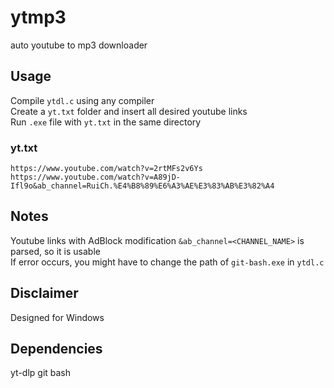 # ytmp3
auto youtube to mp3 downloader

## Usage  
Compile `ytdl.c` using any compiler  
Create a `yt.txt` folder and insert all desired youtube links  
Run `.exe` file with `yt.txt` in the same directory  
### yt.txt
```
https://www.youtube.com/watch?v=2rtMFs2v6Ys
https://www.youtube.com/watch?v=A89jD-Ifl9o&ab_channel=RuiCh.%E4%B8%89%E6%A3%AE%E3%83%AB%E3%82%A4

```  

## Notes  
Youtube links with AdBlock modification `&ab_channel=<CHANNEL_NAME>` is parsed, so it is usable  
If error occurs, you might have to change the path of `git-bash.exe` in `ytdl.c` 

## Disclaimer  
Designed for Windows 

## Dependencies  
yt-dlp 
git bash  
